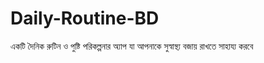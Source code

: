 # Daily-Routine-BD
একটি দৈনিক রুটিন ও পুষ্টি পরিকল্পনার অ্যাপ যা আপনাকে সুস্বাস্থ্য বজায় রাখতে সাহায্য করবে
